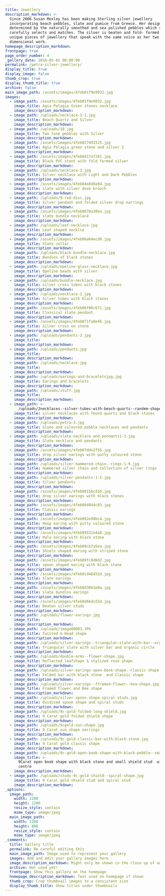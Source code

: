 ```yaml
---
title: Jewellery
description_markdown: >-
  Since 2006 Susan Moxley has been making Sterling silver jewellery
  incorporating beach pebbles, slate and pumice from Greece. Her designs are
  determined by the naturally smoothed and sea polished pebbles which she
  carefully selects and matches. The silver is beaten and fold- formed to create
  unique pieces of jewellery that speak with the same voice as her two
  dimensional work.
homepage_description_markdown:
frontpage: true
page_order_number: 4
_gallery_date: 2016-05-01 00:00:00
permalink: /petra-silver-jewellery/
display_title: true
display_image: false
thumb_crop: true
display_thumb_title: true
archive: false
main_image_path: /assets/images/4feb01f9e9932.jpg
images:
  - image_path: /assets/images/4feb01f9e9932.jpg
    image_title: Agia Pelagia Green stones necklace
    image_description_markdown:
  - image_path: /uploads/necklace-2-1.jpg
    image_title: Beach Quartz and Silver
    image_description_markdown:
  - image_path: /uploads/10.jpg
    image_title: Two tone pebbles with Silver
    image_description_markdown:
  - image_path: /assets/images/4feb027d92525.jpg
    image_title: Agia Pelagia green stone and silver 2
    image_description_markdown:
  - image_path: /assets/images/4feb0417af281.jpg
    image_title: Black PVC stent with fold formed silver
    image_description_markdown:
  - image_path: /uploads/necklace-3.jpg
    image_title: Silver necklace with Light and Dark Pebbles
    image_description_markdown:
  - image_path: /assets/images/4feb04e8d8a94.jpg
    image_title: slate with silver dove brooch
    image_description_markdown:
  - image_path: /uploads/9-red-disc.jpg
    image_title: Silver pendant and folded silver drop earrings
    image_description_markdown:
  - image_path: /assets/images/4feb0670a38ba.jpg
    image_title: slate bundle necklace
    image_description_markdown:
  - image_path: /uploads/leaf-necklace.jpg
    image_title: Leaf shaped necklce
    image_description_markdown:
  - image_path: /assets/images/4feb06a04ecd0.jpg
    image_title: Slate collar
    image_description_markdown:
  - image_path: /uploads/black-bundle-necklace.jpg
    image_title: Bundles of black stones
    image_description_markdown:
  - image_path: /uploads/opeline-glass-necklace.jpg
    image_title: Opeline beads with silver
    image_description_markdown:
  - image_path: /uploads/bundle-necklace.jpg
    image_title: silver cross tubes with black stones
    image_description_markdown:
  - image_path: /uploads/necklace-2.jpg
    image_title: Silver tubes with black stones
    image_description_markdown:
  - image_path: /assets/images/4feb06f06c671.jpg
    image_title: Classical slate pendant
    image_description_markdown:
  - image_path: /assets/images/4feb071fa8e46.jpg
    image_title: Silver cross on stone
    image_description_markdown:
  - image_path: /uploads/pendants-2.jpg
    image_title:
    image_description_markdown:
  - image_path: /uploads/pendants.jpg
    image_title:
    image_description_markdown:
  - image_path: /uploads/necklace.jpg
    image_title:
    image_description_markdown:
  - image_path: /uploads/earings-and-braceletsjpg.jpg
    image_title: Earings and bracelets
    image_description_markdown:
  - image_path: /uploads/stuff.jpg
    image_title:
    image_description_markdown:
  - image_path: >-
      /uploads/2necklaces--silver-tubes-with-beach-quarts--randem-shape-beads-with-beach-quarts.jpg
    image_title: silver necklaces with found quartz and black stones
    image_description_markdown:
  - image_path: /uploads/petra-3.jpg
    image_title: Slate and coloured pebble necklaces and pendants
    image_description_markdown:
  - image_path: /uploads/slate-necklace-and-pendants1-3.jpg
    image_title: Slate necklace and pendants
    image_description_markdown:
  - image_path: /assets/images/4feb07dde2f56.jpg
    image_title: drop silver earings with putty coloured stone
    image_description_markdown:
  - image_path: /uploads/silver-hammered-chain--rings-1-9.jpg
    image_title: Hammered silver chain and collection of silver rings
    image_description_markdown:
  - image_path: /uploads/silver-pendants-1-5.jpg
    image_title: Silver pendents
    image_description_markdown:
  - image_path: /assets/images/4feb0815bcd16.jpg
    image_title: drop silver earings with black stones
    image_description_markdown:
  - image_path: /assets/images/4feb084044c03.jpg
    image_title: Classic earings
    image_description_markdown:
  - image_path: /assets/images/4feb092e98bc4.jpg
    image_title: Hoop earing with putty coloured stone
    image_description_markdown:
  - image_path: /assets/images/4feb09531e4a8.jpg
    image_title: Halo earing with black stone
    image_description_markdown:
  - image_path: /assets/images/4feb09cb7a5ea.jpg
    image_title: Shiels shaped earing with striped stone
    image_description_markdown:
  - image_path: /assets/images/4feb09fc8d0d2.jpg
    image_title: spoon shaped earing with black stone
    image_description_markdown:
  - image_path: /assets/images/4feb0cd46452d.jpg
    image_title: Slate earings
    image_description_markdown:
  - image_path: /assets/images/4feb0d30b1e0a.jpg
    image_title: slate bundles earings
    image_description_markdown:
  - image_path: /assets/images/4feb0d66dcd34.jpg
    image_title: Beaten silver studs
    image_description_markdown:
  - image_path: /uploads/flower-earings.jpg
    image_title:
    image_description_markdown:
  - image_path: /uploads/image00003.JPG
    image_title: Twisted & Head shape
    image_description_markdown:
  - image_path: /uploads/silver-earings--triangular-slate-with-bar--organic-ciecle.jpg
    image_title: Triangular slate with silver bar and organic circle
    image_description_markdown:
  - image_path: /uploads/double-arms--flower-shape.jpg
    image_title: Reflected leafshape & stylized rose shape
    image_description_markdown:
  - image_path: /uploads/silver-earings-open-book-shape--classic-shape.jpg
    image_title: Folded bar with black stone  and Classic shape
    image_description_markdown:
  - image_path: /uploads/silver-earings--fframed-flower--bea-shape.jpg
    image_title: Framed flower and Bee shape
    image_description_markdown:
  - image_path: /uploads/silver-spoon-shape-spiral-studs.jpg
    image_title: Oxidised spoon shape and spiral studs
    image_description_markdown:
  - image_path: /uploads/9c-gold-folded-long-shield.jpg
    image_title: 9 Carat gold folded shield shape
    image_description_markdown:
  - image_path: /uploads/9cgold-sun-shape.jpg
    image_title: 9 Carat sun shape earrings
    image_description_markdown:
  - image_path: /uploads/9c-gold-classic-bar-with-black-stone.jpg
    image_title: 9 Carat gold classic shape
    image_description_markdown:
  - image_path: /uploads/9c-gold-open-book-shape-with-black-pebble--small-studs.jpg
    image_title: >-
      9Carat open book shape with black stone and small shield stud  with gold
      centre
    image_description_markdown:
  - image_path: /uploads/studs-9c-gold-shield--spiral-shape.jpg
    image_title: 9 Carat gold shield stud and spiral stud
    image_description_markdown:
_options:
  image_path:
    width: 1200
    height: 1200
    resize_style: contain
    mime_type: image/jpeg
  main_image_path:
    width: 1200
    height: 800
    resize_style: contain
    mime_type: image/jpeg
_comments:
  title: Gallery title
  permalink: Be careful editing this
  main_image_path: Image used to represent your gallery
  images: Add and edit your gallery images here
  image_description_markdown: Might only be shown in the close up of an image
  archive: Not used yet!
  frontpage: Show this gallery on the homepage
  homepage_description_markdown: Text used on homepage if shown
  thumb_crop: Crop thumbnail images to a consistent size
  display_thumb_title: Show titles under thumbnails
---
```


